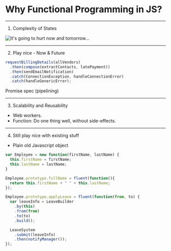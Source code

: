 # Why Functional Programming in JS?

---

1. Complexity of States

![It's going to hurt now and tomorrow...](images/going-to-hurt.png)

---

2. Play nice - Now & Future

```javascript
requestBillingDetails(allVendors)
  .then(compose(extractContacts, latePayment))
  .then(sendEmailNotification)
  .catch(ConnectionException, handleConnectionError)
  .catch(handleGenericError);
```
Promise spec (pipelining)


---

3. Scalability and Reusability

- Web workers.
- Function: Do one thing well, without side-effects.

---

4. Still play nice with existing stuff

- Plain old Javascript object

```javascript
var Employee = new function(firstName, lastName) {
  this.firstName = firstName;
  this.lastName = lastName;
}

Employee.prototype.fullName = fluent(function(){
  return this.firstName + " " + this.lastName;
});

Employee.prototype.applyLeave = fluent(function(from, to) {
  var leaveInfo = LeaveBuilder
    .by(this)
    .from(from)
    .to(to)
    .build();

  LeaveSystem
    .submit(leaveInfo)
    .then(notifyManager());
});
```


